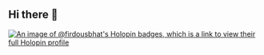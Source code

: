 ## Hi there 👋

<!--
**FIRDOUS-BHAT/FIRDOUS-BHAT** is a ✨ _special_ ✨ repository because its `README.md` (this file) appears on your GitHub profile.

Here are some ideas to get you started:

- 🔭 I’m currently working on ...
- 🌱 I’m currently learning ...
- 👯 I’m looking to collaborate on ...
- 🤔 I’m looking for help with ...
- 💬 Ask me about ...
- 📫 How to reach me: ...
- 😄 Pronouns: ...
- ⚡ Fun fact: ...
-->
[![An image of @firdousbhat's Holopin badges, which is a link to view their full Holopin profile](https://holopin.me/firdousbhat)](https://holopin.io/@firdousbhat)
